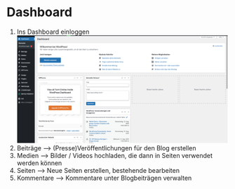# Dashboard

1. Ins Dashboard einloggen ![](../.gitbook/assets/0%20%288%29.png)
2. Beiträge --&gt; \(Presse\)Veröffentlichungen für den Blog erstellen
3. Medien --&gt; Bilder / Videos hochladen, die dann in Seiten verwendet werden können
4. Seiten --&gt; Neue Seiten erstellen, bestehende bearbeiten
5. Kommentare --&gt; Kommentare unter Blogbeiträgen verwalten



